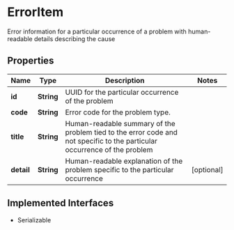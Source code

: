 

# ErrorItem

Error information for a particular occurrence of a problem with human-readable details describing the cause

## Properties

Name | Type | Description | Notes
------------ | ------------- | ------------- | -------------
**id** | **String** | UUID for the particular occurrence of the problem | 
**code** | **String** | Error code for the problem type. | 
**title** | **String** | Human-readable summary of the problem tied to the error code and not specific to the particular occurrence of the problem | 
**detail** | **String** | Human-readable explanation of the problem specific to the particular occurrence |  [optional]


## Implemented Interfaces

* Serializable


